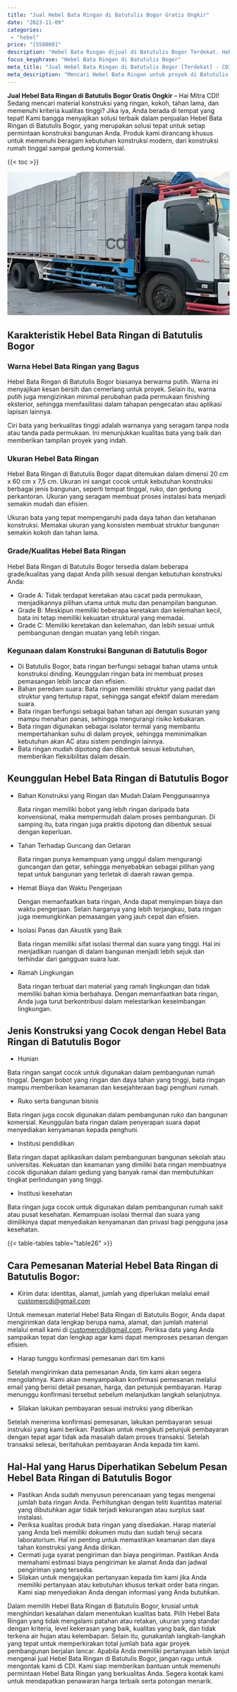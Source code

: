 ```yaml
---
title: "Jual Hebel Bata Ringan di Batutulis Bogor Gratis Ongkir"
date: "2023-11-09"
categories:
 - "hebel"
price: "[550000]"
description: "Hebel Bata Ringan dijual di Batutulis Bogor Terdekat. Hebel Bata Ringan ini sering dipakai dalam proyek pembangunan sebagai bahan bangunan yang kuat dan awet. Kontak kami untuk mendapatkan informasi lebih lanjut."
focus_keyphrase: "Hebel Bata Ringan di Batutulis Bogor"
meta_title: "Jual Hebel Bata Ringan di Batutulis Bogor [Terdekat] - CDI"
meta_description: "Mencari Hebel Bata Ringan untuk proyek di Batutulis Bogor? Kami menawarkan Hebel Bata Ringan berkualitas untuk bahan bangunan dinding. Raih penawaran terbaik sekarang."
---
```


**Jual Hebel Bata Ringan di Batutulis Bogor Gratis Ongkir** – Hai Mitra CDI! Sedang mencari material konstruksi yang ringan, kokoh, tahan lama, dan memenuhi kriteria kualitas tinggi? Jika iya, Anda berada di tempat yang tepat! Kami bangga menyajikan solusi terbaik dalam penjualan Hebel Bata Ringan di Batutulis Bogor, yang merupakan solusi tepat untuk setiap permintaan konstruksi bangunan Anda. Produk kami dirancang khusus untuk memenuhi beragam kebutuhan konstruksi modern, dari konstruksi rumah tinggal sampai gedung komersial.

{{< toc >}}

![Jual Hebel Bata Ringan di Batutulis Bogor Gratis Ongkir](/images/hebel/hebel-bataringan-08.jpg)

## Karakteristik Hebel Bata Ringan di Batutulis Bogor

### Warna Hebel Bata Ringan yang Bagus

Hebel Bata Ringan di Batutulis Bogor biasanya berwarna putih. Warna ini menyajikan kesan bersih dan cemerlang untuk proyek. Selain itu, warna putih juga mengizinkan minimal perubahan pada permukaan finishing eksterior, sehingga memfasilitasi dalam tahapan pengecatan atau aplikasi lapisan lainnya.

Ciri bata yang berkualitas tinggi adalah warnanya yang seragam tanpa noda atau tanda pada permukaan. Ini menunjukkan kualitas bata yang baik dan memberikan tampilan proyek yang indah.

### Ukuran Hebel Bata Ringan

Hebel Bata Ringan di Batutulis Bogor dapat ditemukan dalam dimensi 20 cm x 60 cm x 7,5 cm. Ukuran ini sangat cocok untuk kebutuhan konstruksi berbagai jenis bangunan, seperti tempat tinggal, ruko, dan gedung perkantoran. Ukuran yang seragam membuat proses instalasi bata menjadi semakin mudah dan efisien.

Ukuran bata yang tepat mempengaruhi pada daya tahan dan ketahanan konstruksi. Memakai ukuran yang konsisten membuat struktur bangunan semakin kokoh dan tahan lama.

### Grade/Kualitas Hebel Bata Ringan

Hebel Bata Ringan di Batutulis Bogor tersedia dalam beberapa grade/kualitas yang dapat Anda pilih sesuai dengan kebutuhan konstruksi Anda:

*   Grade A: Tidak terdapat keretakan atau cacat pada permukaan, menjadikannya pilihan utama untuk mutu dan penampilan bangunan.
*   Grade B: Meskipun memiliki beberapa keretakan dan kelemahan kecil, bata ini tetap memiliki kekuatan struktural yang memadai.
*   Grade C: Memiliki keretakan dan kelemahan, dan lebih sesuai untuk pembangunan dengan muatan yang lebih ringan.

### Kegunaan dalam Konstruksi Bangunan di Batutulis Bogor

*   Di Batutulis Bogor, bata ringan berfungsi sebagai bahan utama untuk konstruksi dinding. Keunggulan ringan bata ini membuat proses pemasangan lebih lancar dan efisien.
*   Bahan peredam suara: Bata ringan memiliki struktur yang padat dan struktur yang tertutup rapat, sehingga sangat efektif dalam meredam suara.
*   Bata ringan berfungsi sebagai bahan tahan api dengan susunan yang mampu menahan panas, sehingga mengurangi risiko kebakaran.
*   Bata ringan digunakan sebagai isolator termal yang membantu mempertahankan suhu di dalam proyek, sehingga meminimalkan kebutuhan akan AC atau sistem pendingin lainnya.
*   Bata ringan mudah dipotong dan dibentuk sesuai kebutuhan, memberikan fleksibilitas dalam desain.

## Keunggulan Hebel Bata Ringan di Batutulis Bogor

*   Bahan Konstruksi yang Ringan dan Mudah Dalam Penggunaannya

    Bata ringan memiliki bobot yang lebih ringan daripada bata konvensional, maka mempermudah dalam proses pembangunan. Di samping itu, bata ringan juga praktis dipotong dan dibentuk sesuai dengan keperluan.
*   Tahan Terhadap Guncang dan Getaran

    Bata ringan punya kemampuan yang unggul dalam mengurangi guncangan dan getar, sehingga menyebabkan sebagai pilihan yang tepat untuk bangunan yang terletak di daerah rawan gempa.
*   Hemat Biaya dan Waktu Pengerjaan

    Dengan memanfaatkan bata ringan, Anda dapat menyimpan biaya dan waktu pengerjaan. Selain harganya yang lebih terjangkau, bata ringan juga memungkinkan pemasangan yang jauh cepat dan efisien.
*   Isolasi Panas dan Akustik yang Baik

    Bata ringan memiliki sifat isolasi thermal dan suara yang tinggi. Hal ini menjadikan ruangan di dalam bangunan menjadi lebih sejuk dan terhindar dari gangguan suara luar.
*   Ramah Lingkungan

    Bata ringan terbuat dari material yang ramah lingkungan dan tidak memiliki bahan kimia berbahaya. Dengan memanfaatkan bata ringan, Anda juga turut berkontribusi dalam melestarikan keseimbangan lingkungan.

## Jenis Konstruksi yang Cocok dengan Hebel Bata Ringan di Batutulis Bogor

*   Hunian

Bata ringan sangat cocok untuk digunakan dalam pembangunan rumah tinggal. Dengan bobot yang ringan dan daya tahan yang tinggi, bata ringan mampu memberikan keamanan dan kesejahteraan bagi penghuni rumah.
*   Ruko serta bangunan bisnis

Bata ringan juga cocok digunakan dalam pembangunan ruko dan bangunan komersial. Keunggulan bata ringan dalam penyerapan suara dapat menyediakan kenyamanan kepada penghuni.
*   Institusi pendidikan

Bata ringan dapat aplikasikan dalam pembangunan bangunan sekolah atau universitas. Kekuatan dan keamanan yang dimiliki bata ringan membuatnya cocok digunakan dalam gedung yang banyak ramai dan membutuhkan tingkat perlindungan yang tinggi.
*   Institusi kesehatan

Bata ringan juga cocok untuk digunakan dalam pembangunan rumah sakit atau pusat kesehatan. Kemampuan isolasi thermal dan suara yang dimilikinya dapat menyediakan kenyamanan dan privasi bagi pengguna jasa kesehatan.

{{< table-tables table="table26" >}}

## Cara Pemesanan Material Hebel Bata Ringan di Batutulis Bogor:

*   Kirim data: identitas, alamat, jumlah yang diperlukan melalui email customercdi@gmail.com

Untuk memesan material Hebel Bata Ringan di Batutulis Bogor, Anda dapat mengirimkan data lengkap berupa nama, alamat, dan jumlah material melalui email kami di customercdi@gmail.com. Periksa data yang Anda sampaikan tepat dan lengkap agar kami dapat memproses pesanan dengan efisien.
*   Harap tunggu konfirmasi pemesanan dari tim kami

Setelah mengirimkan data pemesanan Anda, tim kami akan segera mengolahnya. Kami akan menyampaikan konfirmasi pemesanan melalui email yang berisi detail pesanan, harga, dan petunjuk pembayaran. Harap menunggu konfirmasi tersebut sebelum melanjutkan langkah selanjutnya.
*   Silakan lakukan pembayaran sesuai instruksi yang diberikan

Setelah menerima konfirmasi pemesanan, lakukan pembayaran sesuai instruksi yang kami berikan. Pastikan untuk mengikuti petunjuk pembayaran dengan tepat agar tidak ada masalah dalam proses transaksi. Setelah transaksi selesai, beritahukan pembayaran Anda kepada tim kami.

## Hal-Hal yang Harus Diperhatikan Sebelum Pesan Hebel Bata Ringan di Batutulis Bogor

*   Pastikan Anda sudah menyusun perencanaan yang tegas mengenai jumlah bata ringan Anda. Perhitungkan dengan teliti kuantitas material yang dibutuhkan agar tidak terjadi kekurangan atau surplus saat instalasi.
*   Periksa kualitas produk bata ringan yang disediakan. Harap material yang Anda beli memiliki dokumen mutu dan sudah teruji secara laboratorium. Hal ini penting untuk memastikan keamanan dan daya tahan konstruksi yang Anda dirikan.
*   Cermati juga syarat pengiriman dan biaya pengiriman. Pastikan Anda memahami estimasi biaya pengiriman ke alamat Anda dan jadwal pengiriman yang tersedia.
*   Silakan untuk mengajukan pertanyaan kepada tim kami jika Anda memiliki pertanyaan atau kebutuhan khusus terkait order bata ringan. Kami siap menyediakan Anda dengan informasi yang Anda butuhkan.

Dalam memilih Hebel Bata Ringan di Batutulis Bogor, krusial untuk menghindari kesalahan dalam menentukan kualitas bata. Pilih Hebel Bata Ringan yang tidak mengalami patahan atau retakan, ukuran yang standar dengan kriteria, level kekerasan yang baik, kualitas yang baik, dan tidak terkena air hujan atau kelembapan. Selain itu, gunakanlah langkah-langkah yang tepat untuk memperkirakan total jumlah bata agar proyek pembangunan berjalan lancar. Apabila Anda memiliki pertanyaan lebih lanjut mengenai jual Hebel Bata Ringan di Batutulis Bogor, jangan ragu untuk mengontak kami di CDI. Kami siap memberikan bantuan untuk memenuhi permintaan Hebel Bata Ringan yang berkualitas Anda. Segera kontak kami untuk mendapatkan penawaran harga terbaik serta potongan menarik.